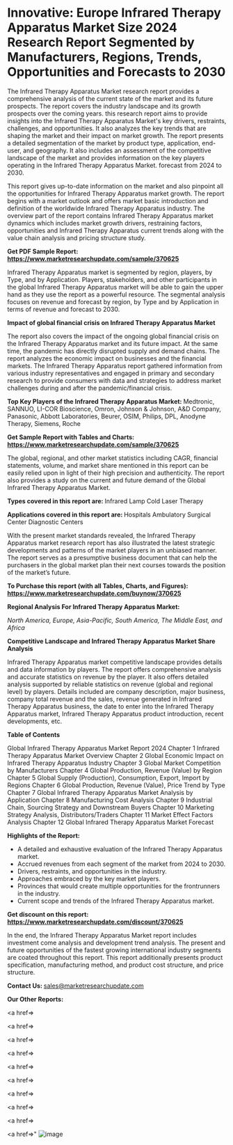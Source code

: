 # Innovative: Europe Infrared Therapy Apparatus Market Size 2024 Research Report Segmented by Manufacturers, Regions, Trends, Opportunities and Forecasts to 2030

The Infrared Therapy Apparatus Market research report provides a comprehensive analysis of the current state of the market and its future prospects. The report covers the industry landscape and its growth prospects over the coming years. this research report aims to provide insights into the Infrared Therapy Apparatus Market's key drivers, restraints, challenges, and opportunities. It also analyzes the key trends that are shaping the market and their impact on market growth. The report presents a detailed segmentation of the market by product type, application, end-user, and geography. It also includes an assessment of the competitive landscape of the market and provides information on the key players operating in the Infrared Therapy Apparatus Market. forecast from 2024 to 2030.

This report gives up-to-date information on the market and also pinpoint all the opportunities for Infrared Therapy Apparatus market growth. The report begins with a market outlook and offers market basic introduction and definition of the worldwide Infrared Therapy Apparatus industry. The overview part of the report contains Infrared Therapy Apparatus market dynamics which includes market growth drivers, restraining factors, opportunities and Infrared Therapy Apparatus current trends along with the value chain analysis and pricing structure study.

<strong><b>Get PDF Sample Report: <a href=https://www.marketresearchupdate.com/sample/370625>https://www.marketresearchupdate.com/sample/370625</a></b></strong>

Infrared Therapy Apparatus market is segmented by region, players, by Type, and by Application. Players, stakeholders, and other participants in the global Infrared Therapy Apparatus market will be able to gain the upper hand as they use the report as a powerful resource. The segmental analysis focuses on revenue and forecast by region, by Type and by Application in terms of revenue and forecast to 2030.

<strong><b>Impact of global financial crisis on Infrared Therapy Apparatus Market</b></strong>

The report also covers the impact of the ongoing global financial crisis on the Infrared Therapy Apparatus market and its future impact. At the same time, the pandemic has directly disrupted supply and demand chains. The report analyzes the economic impact on businesses and the financial markets. The Infrared Therapy Apparatus report gathered information from various industry representatives and engaged in primary and secondary research to provide consumers with data and strategies to address market challenges during and after the pandemic/financial crisis.

<strong><b>Top Key Players of the Infrared Therapy Apparatus Market:
</b></strong>Medtronic, SANNUO, LI-COR Bioscience, Omron, Johnson & Johnson, A&D Company, Panasonic, Abbott Laboratories, Beurer, OSIM, Philips, DPL, Anodyne Therapy, Siemens, Roche<strong><b>
</b></strong>

<strong><b>Get Sample Report with Tables and Charts: <a href=https://www.marketresearchupdate.com/sample/370625>https://www.marketresearchupdate.com/sample/370625</a></b></strong>

The global, regional, and other market statistics including CAGR, financial statements, volume, and market share mentioned in this report can be easily relied upon in light of their high precision and authenticity. The report also provides a study on the current and future demand of the Global Infrared Therapy Apparatus Market.

<strong><b>Types covered in this report are:
</b></strong>Infrared Lamp
Cold Laser Therapy<strong><b>
</b></strong>

<strong><b>Applications covered in this report are:
</b></strong>Hospitals
Ambulatory Surgical Center
Diagnostic Centers<strong><b>
</b></strong>

With the present market standards revealed, the Infrared Therapy Apparatus market research report has also illustrated the latest strategic developments and patterns of the market players in an unbiased manner. The report serves as a presumptive business document that can help the purchasers in the global market plan their next courses towards the position of the market’s future.

<strong><b>To Purchase this report (with all Tables, Charts, and Figures): <a href=https://www.marketresearchupdate.com/buynow/370625>https://www.marketresearchupdate.com/buynow/370625</a></b></strong>

<strong><b>Regional Analysis For Infrared Therapy Apparatus Market:</b></strong>

<em><i>North America, Europe, Asia-Pacific, South America, The Middle East, and Africa</i></em>

<strong><b>Competitive Landscape and Infrared Therapy Apparatus Market Share Analysis</b></strong>

Infrared Therapy Apparatus market competitive landscape provides details and data information by players. The report offers comprehensive analysis and accurate statistics on revenue by the player. It also offers detailed analysis supported by reliable statistics on revenue (global and regional level) by players. Details included are company description, major business, company total revenue and the sales, revenue generated in Infrared Therapy Apparatus business, the date to enter into the Infrared Therapy Apparatus market, Infrared Therapy Apparatus product introduction, recent developments, etc.

<strong><b>Table of Contents</b></strong>

Global Infrared Therapy Apparatus Market Report 2024
Chapter 1 Infrared Therapy Apparatus Market Overview
Chapter 2 Global Economic Impact on Infrared Therapy Apparatus Industry
Chapter 3 Global Market Competition by Manufacturers
Chapter 4 Global Production, Revenue (Value) by Region
Chapter 5 Global Supply (Production), Consumption, Export, Import by Regions
Chapter 6 Global Production, Revenue (Value), Price Trend by Type
Chapter 7 Global Infrared Therapy Apparatus Market Analysis by Application
Chapter 8 Manufacturing Cost Analysis
Chapter 9 Industrial Chain, Sourcing Strategy and Downstream Buyers
Chapter 10 Marketing Strategy Analysis, Distributors/Traders
Chapter 11 Market Effect Factors Analysis
Chapter 12 Global Infrared Therapy Apparatus Market Forecast

<strong><b>Highlights of the Report:</b></strong>

- A detailed and exhaustive evaluation of the Infrared Therapy Apparatus market.
- Accrued revenues from each segment of the market from 2024 to 2030.
- Drivers, restraints, and opportunities in the industry.
- Approaches embraced by the key market players.
- Provinces that would create multiple opportunities for the frontrunners in the industry.
- Current scope and trends of the Infrared Therapy Apparatus market.

<strong><b>Get discount on this report: <a href=https://www.marketresearchupdate.com/discount/370625>https://www.marketresearchupdate.com/discount/370625</a></b></strong>

In the end, the Infrared Therapy Apparatus Market report includes investment come analysis and development trend analysis. The present and future opportunities of the fastest growing international industry segments are coated throughout this report. This report additionally presents product specification, manufacturing method, and product cost structure, and price structure.

<strong><b>Contact Us:
</b></strong>sales@marketresearchupdate.com

<strong>Our Other Reports:</strong>

<a href=></a>

<a href=></a>

<a href=></a>

<a href=></a>

<a href=></a>

<a href=></a>

<a href=></a>

<a href=></a>

<a href=></a>

<a href=></a>"
![image](https://github.com/Gayatrikarjule/Market-Analysis-360/assets/97346546/d8507105-750e-444c-ba30-9f586346dfa4)
